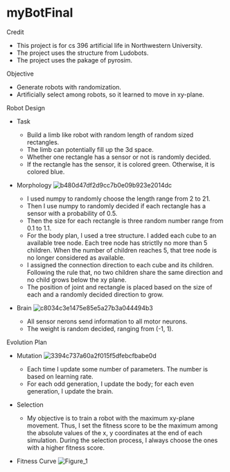 # myBotFinal
 
 Credit
  * This project is for cs 396 artificial life in Northwestern University.
  * The project uses the structure from Ludobots.
  * The project uses the pakage of pyrosim.
 
 Objective
  * Generate robots with randomization.
  * Artificially select among robots, so it learned to move in xy-plane.

 Robot Design
  - Task
    * Build a limb like robot with random length of random sized rectangles.
    * The limb can potentially fill up the 3d space.
    * Whether one rectangle has a sensor or not is randomly decided.
    * If the rectangle has the sensor, it is colored green. Otherwise, it is colored blue.
    
  - Morphology
 ![b480d47df2d9cc7b0e09b923e2014dc](https://user-images.githubusercontent.com/88709397/222052582-df66f0e4-f4b8-437c-8725-8262b651d742.jpg)

    * I used numpy to randomly choose the length range from 2 to 21.
    * Then I use numpy to randomly decided if each rectangle has a sensor with a probability of 0.5.
    * Then the size for each rectangle is three random number range from 0.1 to 1.1.  
    * For the body plan, I used a tree structure. I added each cube to an available tree node. Each tree node has strictlly no more than 5 children. When the number of children reaches 5, that tree node is no longer considered as available.
    * I assigned the connection direction to each cube and its children. Following the rule that, no two children share the same direction and no child grows below the xy plane.
    * The position of joint and rectangle is placed based on the size of each and a randomly decided direction to grow.
 
   - Brain
   ![c8034c3e1475e85e5a27b3a044494b3](https://user-images.githubusercontent.com/88709397/222052635-e040325e-d7cf-4b26-b9d2-1df43dfd18ab.jpg)

     * All sensor nerons send information to all motor neurons.
     * The weight is random decided, ranging from (-1, 1).
     
 Evolution Plan

   - Mutation
     ![3394c737a60a2f015f5dfebcfbabe0d](https://user-images.githubusercontent.com/88709397/222052701-a674ba4a-2315-4e40-945b-504a57bf1d73.jpg)
     * Each time I update some number of parameters. The number is based on learning rate.
     * For each odd generation, I update the body; for each even generation, I update the brain.
     
   - Selection
     * My objective is to train a robot with the maximum xy-plane movement. Thus, I set the fitness score to be the maximum among the absolute values of the x, y coordinates at the end of each simulation. During the selection process, I always choose the ones with a higher fitness score.
   - Fitness Curve
    ![Figure_1](https://user-images.githubusercontent.com/88709397/222053277-cece9a4e-ca49-42d8-8525-613789862f6e.png)
   
